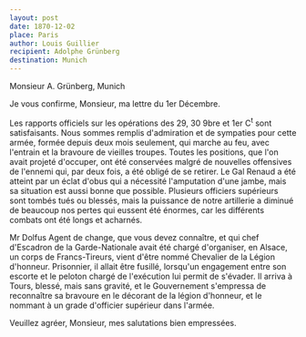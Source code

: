 ```yaml
---
layout: post
date: 1870-12-02
place: Paris
author: Louis Guillier
recipient: Adolphe Grünberg
destination: Munich
---
```


Monsieur A. Grünberg, Munich


Je vous confirme, Monsieur, ma lettre du 1er Décembre.

Les rapports officiels sur les opérations des 29, 30 9bre et 1er C<sup>t</sup> sont
satisfaisants.
Nous sommes remplis d'admiration et de sympaties pour cette armée, formée
depuis deux mois seulement, qui marche au feu, avec l'entrain et la bravoure de
vieilles troupes.
Toutes les positions, que l'on avait projeté d'occuper, ont été conservées
malgré de nouvelles offensives de l'ennemi qui, par deux fois, a été obligé de
se retirer.
Le Gal Renaud a été atteint par un éclat d'obus qui a nécessité l'amputation
d'une jambe, mais sa situation est aussi bonne que possible. Plusieurs
officiers supérieurs sont tombés tués ou blessés, mais la puissance de notre
artillerie a diminué de beaucoup nos pertes qui eussent été énormes, car les
différents combats ont été longs et acharnés.

Mr Dolfus Agent de change, que vous devez connaître, et qui chef d'Escadron de
la Garde-Nationale avait été chargé d'organiser, en Alsace, un corps de
Francs-Tireurs, vient d'être nommé Chevalier de la Légion d'honneur.
Prisonnier, il allait être fusillé, lorsqu'un engagement entre son escorte et
le peloton chargé de l'exécution lui permit de s'évader.
Il arriva à Tours, blessé, mais sans gravité, et le Gouvernement s'empressa de
reconnaître sa bravoure en le décorant de la légion d'honneur, et le nommant
à un grade d'officier supérieur dans l'armée.

Veuillez agréer, Monsieur, mes salutations bien empressées.

